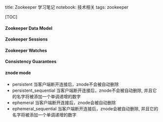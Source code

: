 title: Zookeeper 学习笔记
notebook: 技术相关
tags: zookeeper

[TOC]


#### Zookeeper Data Model
#### Zookeeper Sessions
#### Zookeeper Watches
#### Consistency Guarantees



#### znode mode
+ persistent 当客户端断开连接后，znode不会被自动删除
+ persistent_sequential 当客户端断开连接后，znode不会被自动删除, 并且它的名字将被添加一个单调递增的数字
+ ephemeral 当客户端断开连接后，znode会被自动删除
+ ephemeral_sequential 当客户端断开连接后，znode会被自动删除,  并且它的名字将被添加一个单调递增的数字

